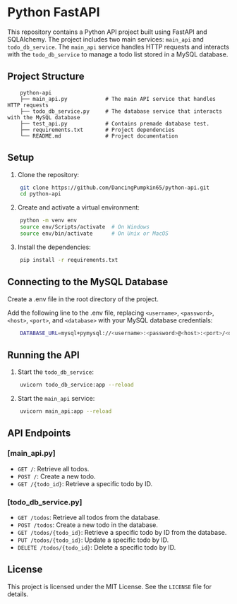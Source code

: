 # Python FastAPI

This repository contains a Python API project built using FastAPI and SQLAlchemy. The project includes two main services: `main_api` and `todo_db_service`. The `main_api` service handles HTTP requests and interacts with the `todo_db_service` to manage a todo list stored in a MySQL database.

## Project Structure

```text
    python-api
    ├── main_api.py            # The main API service that handles HTTP requests
    ├── todo_db_service.py     # The database service that interacts with the MySQL database
    ├── test_api.py            # Contains premade database test.
    ├── requirements.txt       # Project dependencies
    └── README.md              # Project documentation
```

## Setup

1. Clone the repository:
```sh
    git clone https://github.com/DancingPumpkin65/python-api.git
    cd python-api
```

2. Create and activate a virtual environment:
```sh
    python -m venv env
    source env/Scripts/activate  # On Windows
    source env/bin/activate      # On Unix or MacOS
```

3. Install the dependencies:
```sh
    pip install -r requirements.txt
```

## Connecting to the MySQL Database

Create a .env file in the root directory of the project.

Add the following line to the .env file, replacing `<username>`, `<password>`, `<host>`, `<port>`, and `<database>` with your MySQL database credentials:
```sh
    DATABASE_URL=mysql+pymysql://<username>:<password>@<host>:<port>/<database>
```

## Running the API

1. Start the `todo_db_service`:
```sh
    uvicorn todo_db_service:app --reload
```

2. Start the `main_api` service:
```sh
    uvicorn main_api:app --reload
```

## API Endpoints

### [main_api.py]

- `GET /`: Retrieve all todos.
- `POST /`: Create a new todo.
- `GET /{todo_id}`: Retrieve a specific todo by ID.

### [todo_db_service.py]

- `GET /todos`: Retrieve all todos from the database.
- `POST /todos`: Create a new todo in the database.
- `GET /todos/{todo_id}`: Retrieve a specific todo by ID from the database.
- `PUT /todos/{todo_id}`: Update a specific todo by ID.
- `DELETE /todos/{todo_id}`: Delete a specific todo by ID.

## License
This project is licensed under the MIT License. See the `LICENSE` file for details.